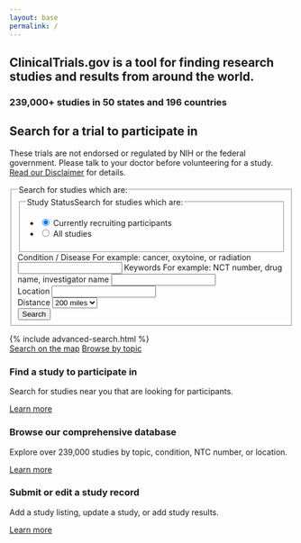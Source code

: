 ```yaml
---
layout: base
permalink: /
---
```


<section class="usa-section hero">
  <div class="usa-grid">
    <h2>ClinicalTrials.gov is a tool for finding research studies and results from around the world.</h2>
    <h3>239,000+ studies in 50 states and 196 countries</h3>
  </div>
</section>
<section class="usa-section">
  <div class="usa-grid">
    <div class="usa-width-one-half trial-info">
      <h2>Search for a trial to participate in</h2>
      <p>These trials are not  endorsed or regulated by NIH or the federal government. Please talk to your doctor before volunteering for a study. <a href="#">Read our Disclaimer</a> for details.</p>
    </div>
    <div class="usa-width-one-half">
<!--       <form class="form-search" action="{{ site.baseurl }}/search-results/">
        <label for="keyword">Search by keyword</label>
        <span class="usa-form-hint">For example: cancer, oxytoine, or radiation</span>
        <input id="keyword" name="keyword" type="text">
        <p class="form-help-text">Search by condition, drug, intervention, or NCT number</p>
        <label for="location">Location</label>
        <span class="usa-form-hint">For example: Anywhere, USA</span>
        <input id="location" name="location" type="text">
        <i class="fa fa-map-marker" aria-hidden="true"></i>
        <a href="#">+ Advanced search</a>
        <input type="submit" value="Submit">
      </form> -->
      <form class="form-search-new" action="{{ site.baseurl }}/search-results/">
        <fieldset class="fieldset-search">
          <legend class="search-legend usa-sr-only">Search for studies which are:</legend>
          <fieldset class="usa-fieldset-inputs">
            <legend class="legend-study-status"><span class="usa-sr-only">Study Status</span>Search for studies which are:</legend>
            <ul class="usa-unstyled-list">
              <li>
                <input id="study-recruiting" type="radio" checked name="study-status" value="recruiting">
                <label class="label-radio" for="study-recruiting">Currently recruiting participants</label>
              </li>
              <li>
                <input id="study-all" type="radio" name="study-status" value="all-studies">
                <label class="label-radio" for="study-all">All studies</label>
              </li>
            </ul>
          </fieldset>
          <label for="input-type-text">Condition / Disease</label>
          <span class="usa-form-hint">For example: cancer, oxytoine, or radiation</span>
          <input id="input-type-text" name="input-type-text" type="text">
          <label for="input-type-text">Keywords</label>
          <span class="usa-form-hint">For example: NCT number, drug name, investigator name</span>
          <input id="input-type-text" name="input-type-text" type="text">
          <div class="usa-input-grid usa-input-grid-medium">
            <label for="city">Location</label>
            <input id="location" name="location" type="text">
            <i class="fa fa-map-marker" aria-hidden="true"></i>
          </div>
          <div class="usa-input-grid usa-input-grid-small">
            <label for="state">Distance</label>
            <select id="state" name="state">
              <option value="50">50 miles</option>
              <option value="100">100 miles</option>
              <option value="200" selected="selected">200 miles</option>
            </select>
          </div>
          <input type="submit" value="Search">
        </fieldset>
      </form>
    </div>
  </div>
</section>
{% include advanced-search.html %}
<div class="usa-grid search-links">
  <a href="#"><i class="fa fa-map-o"></i>Search on the map</a>
  <a href="#"><i class="fa fa-book"></i>Browse by topic</a>
</div>
<div class="usa-grid info-callouts">
  <section class="usa-width-one-third card usa-color-bg-primary-alt-lightest">
    <h3>Find a study to participate in</h3>
    <p>Search for studies near you that are looking for participants.</p>
    <p><a href="#">Learn more</a></p>
  </section>
  <section class="usa-width-one-third card usa-color-bg-gray-dark">
    <h3>Browse our comprehensive database</h3>
    <p>Explore over 239,000 studies by topic, condition, NTC number, or location.</p>
    <p><a class="link-white" href="#">Learn more</a></p>
  </section>
  <section class="usa-width-one-third card usa-color-bg-primary">
    <h3>Submit or edit a study record</h3>
    <p>Add a study listing, update a study, or add study results.</p>
    <p><a class="link-white" href="#">Learn more</a></p>
  </section>
</div>
